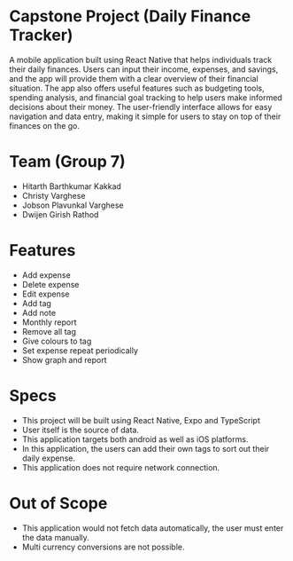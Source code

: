 
# Capstone Project (Daily Finance Tracker)
A mobile application built using React Native that helps individuals track their daily finances. Users can input their income, expenses, and savings, and the app will provide them with a clear overview of their financial situation. The app also offers useful features such as budgeting tools, spending analysis, and financial goal tracking to help users make informed decisions about their money. The user-friendly interface allows for easy navigation and data entry, making it simple for users to stay on top of their finances on the go.

# Team (Group 7)
- Hitarth Barthkumar Kakkad
- Christy Varghese
- Jobson Plavunkal Varghese
- Dwijen Girish Rathod

# Features
- Add expense
- Delete expense
- Edit expense
- Add tag
- Add note
- Monthly report
- Remove all tag
- Give colours to tag
- Set expense repeat periodically
- Show graph and report

# Specs
- This project will be built using React Native, Expo and TypeScript
- User itself is the source of data.
- This application targets both android as well as iOS platforms.
- In this application, the users can add their own tags to sort out their daily expense.
- This application does not require network connection.

# Out of Scope

- This application would not fetch data automatically, the user must enter the data manually.
- Multi currency conversions are not possible.
